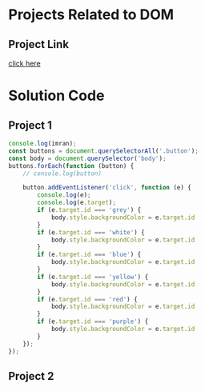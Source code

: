# Projects Related to DOM

## Project Link

[click here](https://github.com/Imran-Ghafoor/JS-DOM-Project)

# Solution Code

## Project 1

```Javascript
console.log(imran);
const buttons = document.querySelectorAll('.button');
const body = document.querySelector('body');
buttons.forEach(function (button) {
    // console.log(button)

    button.addEventListener('click', function (e) {
        console.log(e);
        console.log(e.target);
        if (e.target.id === 'grey') {
            body.style.backgroundColor = e.target.id
        }
        if (e.target.id === 'white') {
            body.style.backgroundColor = e.target.id
        }
        if (e.target.id === 'blue') {
            body.style.backgroundColor = e.target.id
        }
        if (e.target.id === 'yellow') {
            body.style.backgroundColor = e.target.id
        }
        if (e.target.id === 'red') {
            body.style.backgroundColor = e.target.id
        }
        if (e.target.id === 'purple') {
            body.style.backgroundColor = e.target.id
        }
    });
});
```

## Project 2
